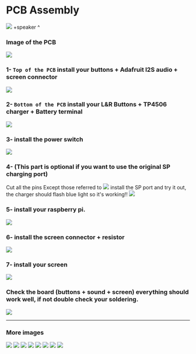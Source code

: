 # PCB Assembly

![](1.jpg)
+speaker ^
### Image of the PCB
![](2.JPG)
### 1- `Top of the PCB` install your buttons + Adafruit I2S audio + screen connector
![](3.JPG)
### 2- `Bottom of the PCB` install your L&R Buttons + TP4506 charger + Battery terminal
![](4.JPG)
### 3- install the power switch
![](5-1.JPG)
### 4- (This part is optional if you want to use the original SP charging port)
Cut all the pins Except those referred to 
![](55.JPG)
install the SP port and try it out, the charger should flash blue light so it's working!!
![](66.JPG)
### 5- install your raspberry pi.
![](7.JPG)
### 6- install the screen connector + resistor
![](8.JPG)
### 7- install your screen
![](9.JPG)
### Check the board (buttons + sound + screen) everything should work well, if not double check your soldering.
![](10.JPG)

-----

### More images
![](11.JPG)
![](22.JPG)
![](33.JPG)
![](44.JPG)
![](77.JPG)
![](88.JPG)
![](99.JPG)
![](9999.JPG)
